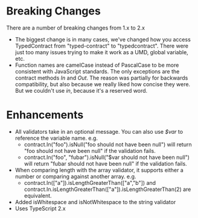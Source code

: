 # Breaking Changes #
There are a number of breaking changes from 1.x to 2.x

- The biggest change is in many cases, we've changed how you access TypedContract from "typed-contract" to "typedcontract".  There were just too many issues trying to make it work as a UMD, global variable, etc.
- Function names are camelCase instead of PascalCase to be more consistent with JavaScript standards.  The only exceptions are the contract methods *In* and *Out*. The reason was partially for backwards compatibility, but also because we really liked how concise they were.  But we couldn't use *in*, because it's a reserved word.

# Enhancements #

- All validators take in an optional message.  You can also use *$var* to reference the variable name. e.g.
	- contract.In("foo").isNull("foo should not have been null") will return "foo should not have been null" if the validation fails.
	- contract.In("foo", "fubar").isNull("$var should not have been null") will return "fubar should not have been null" if the validation fails.
- When comparing length with the array validator, it supports either a number or comparing against another array.  e.g.
	- contract.In(["a"]).isLengthGreaterThan(["a","b"]) and contract.In.isLengthGreaterThan(["a"]).isLengthGreaterThan(2) are equivalent.
- Added isWhitespace and isNotWhitespace to the string validator
- Uses TypeScript 2.x



